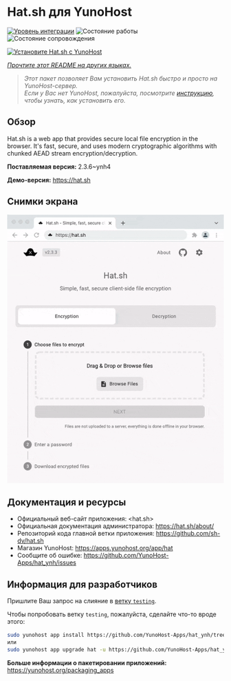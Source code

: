 <!--
Важно: этот README был автоматически сгенерирован <https://github.com/YunoHost/apps/tree/master/tools/readme_generator>
Он НЕ ДОЛЖЕН редактироваться вручную.
-->

# Hat.sh для YunoHost

[![Уровень интеграции](https://dash.yunohost.org/integration/hat.svg)](https://ci-apps.yunohost.org/ci/apps/hat/) ![Состояние работы](https://ci-apps.yunohost.org/ci/badges/hat.status.svg) ![Состояние сопровождения](https://ci-apps.yunohost.org/ci/badges/hat.maintain.svg)

[![Установите Hat.sh с YunoHost](https://install-app.yunohost.org/install-with-yunohost.svg)](https://install-app.yunohost.org/?app=hat)

*[Прочтите этот README на других языках.](./ALL_README.md)*

> *Этот пакет позволяет Вам установить Hat.sh быстро и просто на YunoHost-сервер.*  
> *Если у Вас нет YunoHost, пожалуйста, посмотрите [инструкцию](https://yunohost.org/install), чтобы узнать, как установить его.*

## Обзор

Hat.sh is a web app that provides secure local file encryption in the browser. It's fast, secure, and uses modern cryptographic algorithms with chunked AEAD stream encryption/decryption.


**Поставляемая версия:** 2.3.6~ynh4

**Демо-версия:** <https://hat.sh>

## Снимки экрана

![Снимок экрана Hat.sh](./doc/screenshots/screenshot.png)

## Документация и ресурсы

- Официальный веб-сайт приложения: <hat.sh>
- Официальная документация администратора: <https://hat.sh/about/>
- Репозиторий кода главной ветки приложения: <https://github.com/sh-dv/hat.sh>
- Магазин YunoHost: <https://apps.yunohost.org/app/hat>
- Сообщите об ошибке: <https://github.com/YunoHost-Apps/hat_ynh/issues>

## Информация для разработчиков

Пришлите Ваш запрос на слияние в [ветку `testing`](https://github.com/YunoHost-Apps/hat_ynh/tree/testing).

Чтобы попробовать ветку `testing`, пожалуйста, сделайте что-то вроде этого:

```bash
sudo yunohost app install https://github.com/YunoHost-Apps/hat_ynh/tree/testing --debug
или
sudo yunohost app upgrade hat -u https://github.com/YunoHost-Apps/hat_ynh/tree/testing --debug
```

**Больше информации о пакетировании приложений:** <https://yunohost.org/packaging_apps>
